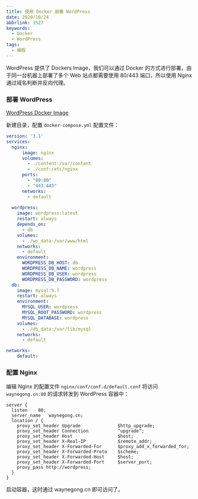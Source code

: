 ```yaml
---
title: 使用 Docker 部署 WordPress
date: 2020/10/24
abbrlink: 3527
keywords:
  - Docker
  - WordPress
tags:
  - 编程
---
```


WordPress 提供了 Dockers Image，我们可以通过 Docker 的方式进行部署。由于同一台机器上部署了多个 Web 站点都需要使用 80/443 端口，所以使用 Nginx 通过域名判断并反向代理。

### 部署 WordPress
[WordPress Docker Image](https://hub.docker.com/_/wordpress)

新建目录，配置 `docker-compose.yml` 配置文件：

```yml
version: '3.1'
services:
  nginx:
      image: nginx
      volumes:
        - ./content:/var/content
        - ./conf:/etc/nginx
      ports:
        - "80:80"
        - "443:443"
      networks:
        - default
  
  wordpress:
    image: wordpress:latest
    restart: always
    depends_on:
      - db
    volumes:
      - ./wp_data:/var/www/html
    networks:
      - default
    environment:
      WORDPRESS_DB_HOST: db
      WORDPRESS_DB_NAME: wordpress
      WORDPRESS_DB_USER: wordpress
      WORDPRESS_DB_PASSWORD: wordpress
  db:
    image: mysql:5.7
    restart: always
    environment:
      MYSQL_USER: wordpress
      MYSQL_ROOT_PASSWORD: wordpress
      MYSQL_DATABASE: wordpress
    volumes:
      - ./db_data:/var/lib/mysql
    networks:
      - default

networks:
    default:
```

### 配置 Nginx

编辑 Nginx 的配置文件 `nginx/conf/conf.d/default.conf` 将访问 `waynegong.cn:80` 的请求转发到 WordPress 容器中：

```
server {
  listen    80;
  server_name   waynegong.cn;
  location / {
    proxy_set_header Upgrade              $http_upgrade;
    proxy_set_header Connection           "upgrade";
    proxy_set_header Host                 $host;
    proxy_set_header X-Real-IP            $remote_addr;
    proxy_set_header X-Forwarded-For      $proxy_add_x_forwarded_for;
    proxy_set_header X-Forwarded-Proto    $scheme;
    proxy_set_header X-Forwarded-Host     $host;
    proxy_set_header X-Forwarded-Port     $server_port;
    proxy_pass http://wordpress;
  }
}
```

启动容器，这时通过 waynegong.cn 即可访问了。